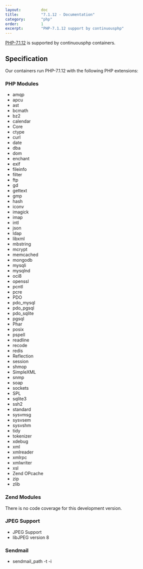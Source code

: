 ```yaml
---
layout:         doc
title:          "7.1.12 - Documentation"
category:       "php"
order:          1
excerpt:        "PHP-7.1.12 support by continuousphp"
---
```


[PHP-7.1.12](http://www.php.net) is supported by continuousphp containers.

## Specification

Our containers run PHP-7.1.12 with the following PHP extensions:

### PHP Modules
	
* amqp
* apcu
* ast
* bcmath
* bz2
* calendar
* Core
* ctype
* curl
* date
* dba
* dom
* enchant
* exif
* fileinfo
* filter
* ftp
* gd
* gettext
* gmp
* hash
* iconv
* imagick
* imap
* intl
* json
* ldap
* libxml
* mbstring
* mcrypt
* memcached
* mongodb
* mysqli
* mysqlnd
* oci8
* openssl
* pcntl
* pcre
* PDO
* pdo_mysql
* pdo_pgsql
* pdo_sqlite
* pgsql
* Phar
* posix
* pspell
* readline
* recode
* redis
* Reflection
* session
* shmop
* SimpleXML
* snmp
* soap
* sockets
* SPL
* sqlite3
* ssh2
* standard
* sysvmsg
* sysvsem
* sysvshm
* tidy
* tokenizer
* xdebug
* xml
* xmlreader
* xmlrpc
* xmlwriter
* xsl
* Zend OPcache
* zip
* zlib

### Zend Modules

There is no code coverage for this development version.

### JPEG Support

* JPEG Support
* libJPEG version 8

### Sendmail

* sendmail_path -t -i

